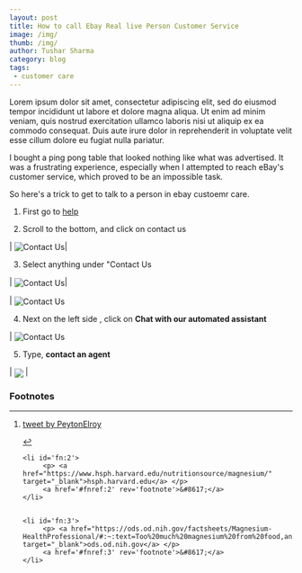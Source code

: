```yaml
---
layout: post
title: How to call Ebay Real live Person Customer Service
image: /img/
thumb: /img/
author: Tushar Sharma
category: blog
tags: 
 - customer care
---
```


Lorem ipsum dolor sit amet, consectetur adipiscing elit, sed do eiusmod tempor incididunt ut labore et dolore magna aliqua. Ut enim ad minim veniam, quis nostrud exercitation ullamco laboris nisi ut aliquip ex ea commodo consequat. Duis aute irure dolor in reprehenderit in voluptate velit esse cillum dolore eu fugiat nulla pariatur.<!-- truncate_here -->

I bought a ping pong table that looked nothing like what was advertised. It was a frustrating experience, especially when I attempted to reach eBay's customer service, which proved to be an impossible task.

So here's a trick to get to talk to a person in ebay custoemr care. 

1. First go to [help](https://www.ebay.com/help/home)

2. Scroll to the bottom, and click on contact us

| <img align="center"  loading="lazy" src="https://cdn-images-1.medium.com/v2/resize:fit:2400/1*xeSAsvS5f3BmMjhlvUGBIg.png" alt="Contact Us" />|

3. Select anything under "Contact Us


| <img align="center"  loading="lazy" src="https://cdn-images-1.medium.com/v2/resize:fit:2400/1*GtQhBZMPd1CxhrJ7Z9CW4w.png" alt="Contact Us" />|

| <img align="center" loading="lazy" src="https://cdn-images-1.medium.com/v2/resize:fit:2400/1*KT5jrKbDcDCQKMacrlOOnw.png" alt="Contact Us">

4. Next on the left side , click on **Chat with our automated assistant**

| <img align="center" loading="lazy" src="https://cdn-images-1.medium.com/v2/resize:fit:2400/1*Iefzq1CD5saBXe4kfVU8hA.png" alt="Contact Us">

5. Type, **contact an agent**

| <img align="center" loading="lazy" src="https://cdn-images-1.medium.com/v2/resize:fit:2400/1*kDMyHE5JSR62NuG5Wz1EKA.png" > |


<div class='footnotes'><h3>Footnotes</h3><hr />
  <ol>
    <li id='fn:1'>
         <p> <a href="https://twitter.com/PeytonElroy/status/1742919905878679881" target="_blank">tweet by PeytonElroy</a> </p>
         <a href='#fnref:1' rev='footnote'>&#8617;</a>
    </li>

    <li id='fn:2'>
         <p> <a href="https://www.hsph.harvard.edu/nutritionsource/magnesium/" target="_blank">hsph.harvard.edu</a> </p>
         <a href='#fnref:2' rev='footnote'>&#8617;</a>
    </li>

    
    <li id='fn:3'>
         <p> <a href="https://ods.od.nih.gov/factsheets/Magnesium-HealthProfessional/#:~:text=Too%20much%20magnesium%20from%20food,and%20abdominal%20cramping%20%5B1%5" target="_blank">ods.od.nih.gov</a> </p>
         <a href='#fnref:3' rev='footnote'>&#8617;</a>
    </li>

  </ol>
</div>

 